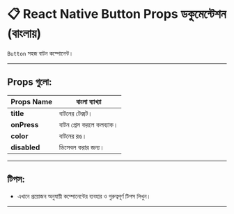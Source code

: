 # 📋 React Native Button Props ডকুমেন্টেশন (বাংলায়)

`Button` সহজ বাটন কম্পোনেন্ট।

---

## Props গুলো:

| Props Name | বাংলা ব্যাখ্যা |
|------------|----------------|
| **title** | বাটনের টেক্সট। |
| **onPress** | বাটন প্রেস করলে কলব্যাক। |
| **color** | বাটনের রঙ। |
| **disabled** | ডিসেবল করার জন্য। |

---

## টিপস:

- এখানে প্রয়োজন অনুযায়ী কম্পোনেন্টের ব্যবহার ও গুরুত্বপূর্ণ টিপস লিখুন।

---
